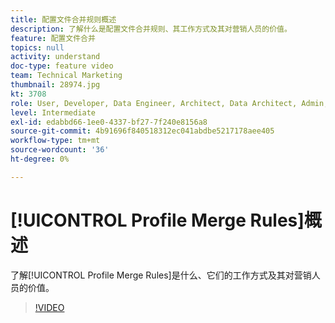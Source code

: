 ```yaml
---
title: 配置文件合并规则概述
description: 了解什么是配置文件合并规则、其工作方式及其对营销人员的价值。
feature: 配置文件合并
topics: null
activity: understand
doc-type: feature video
team: Technical Marketing
thumbnail: 28974.jpg
kt: 3708
role: User, Developer, Data Engineer, Architect, Data Architect, Admin, Leader
level: Intermediate
exl-id: edabbd66-1ee0-4337-bf27-7f240e8156a8
source-git-commit: 4b91696f840518312ec041abdbe5217178aee405
workflow-type: tm+mt
source-wordcount: '36'
ht-degree: 0%

---
```


# [!UICONTROL Profile Merge Rules]概述

了解[!UICONTROL Profile Merge Rules]是什么、它们的工作方式及其对营销人员的价值。

>[!VIDEO](https://video.tv.adobe.com/v/28974/?quality=12)
